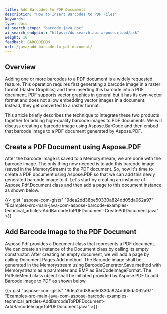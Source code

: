 ```yaml
---
title: Add Barcodes to PDF Documents
description: "How to Insert Barcodes to PDF Files"
keywords:
type: docs
ai_search_scope: "barcode_java_doc"
ai_search_endpoint: "https://docsearch.api.aspose.cloud/ask"
weight: 10
feedback: BARCODECOM
url: /java/add-barcode-to-pdf-document/
---
```


## **Overview**

Adding one or more barcodes to a PDF document is a widely requested feature. This operation requires first generating a barcode image in a raster format (Raster Graphics) and then inserting this barcode into a PDF document. PDF supports vector graphics in general but it has its own vector format and does not allow embedding vector images in a document. Instead, they get converted to a raster format.  
  
This article briefly describes the technique to integrate these two products together for adding high-quality barcode images to PDF documents. We will discuss creating a barcode image using Aspose.BarCode and then embed that barcode image to a PDF document generated by Aspose.PDF.  

## **Create a PDF Document using Aspose.PDF**
After the barcode image is saved to a MemoryStream, we are done with the barcode image. The only thing now needed is to add this barcode image (saved in the MemoryStream) to the PDF document. So, now it's time to create a PDF document using Aspose.PDF so that we can add this newly generated barcode image to it. Let's start by creating an instance of Aspose.Pdf.Document class and then add a page to this document instance as shown below.

{{< gist "aspose-com-gists" "9dea2dd38be50330a824dd05da062a97" 
"Examples-src-main-java-com-aspose-barcode-examples-technical_articles-AddBarcodeToPDFDocument-CreatePdfDocument.java" >}}

## **Add Barcode Image to the PDF Document**
Aspose.Pdf provides a Document class that represents a PDF document. We can create an instance of the Document class by calling its empty constructor. After creating an empty document, we will add a page by calling Document.Pages.Add method. The Barcode image shall be generated in the Memorystream using BarcodeGenerator.Save method with Memorystream as a parameter and BMP as BarCodeImageFormat. The PdfFileMend class object shall be initiated provided by Aspose.PDF to add Barcode image to PDF as shown below.

{{< gist "aspose-com-gists" "9dea2dd38be50330a824dd05da062a97" 
"Examples-src-main-java-com-aspose-barcode-examples-technical_articles-AddBarcodeToPDFDocument-AddBarcodeImageToPDFDocument.java" >}}


